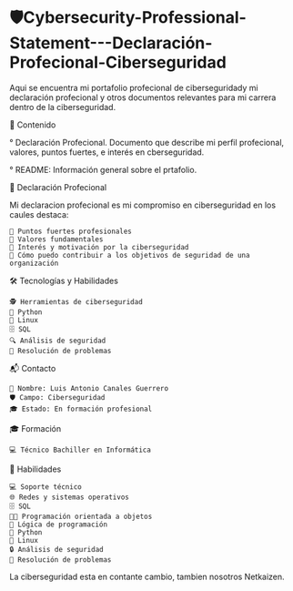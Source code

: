 # 🛡️Cybersecurity-Professional-Statement---Declaración-Profecional-Ciberseguridad
Aqui se encuentra mi portafolio profecional de ciberseguridady mi declaración profecional y otros documentos relevantes para mi carrera dentro de la ciberseguridad.

📁 Contenido 

° Declaración Profecional. Documento que describe mi perfil profecional, valores, puntos fuertes, e interés en cberseguridad.

° README: Información general sobre el prtafolio.

💼 Declaración Profecional

Mi declaracion profecional es mi compromiso en ciberseguridad en los caules destaca:



    💪 Puntos fuertes profesionales
    🎯 Valores fundamentales
    🔎 Interés y motivación por la ciberseguridad
    🤝 Cómo puedo contribuir a los objetivos de seguridad de una organización

🛠️ Tecnologías y Habilidades

    🕵️ Herramientas de ciberseguridad
    🐍 Python
    🐧 Linux
    🗄️ SQL
    🔍 Análisis de seguridad
    🧩 Resolución de problemas

📬 Contacto

    👤 Nombre: Luis Antonio Canales Guerrero
    🛡️ Campo: Ciberseguridad
    🎓 Estado: En formación profesional

🎓 Formación

    💻 Técnico Bachiller en Informática

🧠 Habilidades

    💻 Soporte técnico
    🌐 Redes y sistemas operativos
    🗄️ SQL
    👨‍💻 Programación orientada a objetos
    🧮 Lógica de programación
    🐍 Python
    🐧 Linux
    🔒 Análisis de seguridad
    🧩 Resolución de problemas



La ciberseguridad esta en contante cambio, tambien nosotros Netkaizen. 

